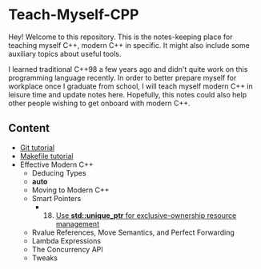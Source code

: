 # Teach-Myself-CPP

Hey! Welcome to this repository. This is the notes-keeping place for teaching myself C++, modern C++ in specific. It might also include some auxiliary topics about useful tools.

I learned traditional C++98 a few years ago and didn't quite work on this programming language recently. In order to better prepare myself for workplace once I graduate from school, I will teach myself modern C++ in leisure time and update notes here. Hopefully, this notes could also help other people wishing to get onboard with modern C++.

## Content

- [Git tutorial](./Git-tutorial)
- [Makefile tutorial](./Makefile-tutorial)
- Effective Modern C++
	* Deducing Types
	* **auto**
	* Moving to Modern C++
	* Smart Pointers
		* 18. [Use **std::unique_ptr** for exclusive-ownership resource management](./Effective-Modern-C++/Item-18) 
	* Rvalue References, Move Semantics, and Perfect Forwarding
	* Lambda Expressions
	* The Concurrency API
	* Tweaks
